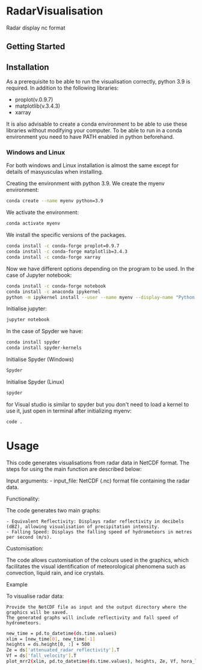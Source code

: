 # RadarVisualisation
Radar display nc format

## Getting Started

## Installation

As a prerequisite to be able to run the visualisation correctly, python 3.9 is required. In addition to the following libraries:

- proplot(v.0.9.7)
- matplotlib(v.3.4.3)
- xarray

It is also advisable to create a conda environment to be able to use these libraries without modifying your computer. To be able to run in a conda environment you need to have PATH enabled in python beforehand.

### Windows and Linux

For both windows and Linux installation is almost the same except for details of masyusculas when installing.

Creating the environment with python 3.9. We create the myenv environment:

```sh
conda create --name myenv python=3.9
```

We activate the environment:

```sh
conda activate myenv
```

We install the specific versions of the packages. 

```sh
conda install -c conda-forge proplot=0.9.7
conda install -c conda-forge matplotlib=3.4.3
conda install -c conda-forge xarray
```
Now we have different options depending on the program to be used. In the case of Jupyter notebook:

```sh
conda install -c conda-forge notebook
conda install -c anaconda ipykernel
python -m ipykernel install --user --name myenv --display-name "Python (myenv)"
```

Initialise jupyter:

```sh
jupyter notebook
```
In the case of Spyder we have:

```sh
conda install spyder
conda install spyder-kernels
```

Initialise Spyder (Windows)

```sh
Spyder
```
Initialise Spyder (Linux)

```sh
spyder
```

for Visual studio is similar to spyder but you don't need to load a kernel to use it, just open in terminal after initializing myenv:

```sh
code .
```

# Usage
This code generates visualisations from radar data in NetCDF format. The steps for using the main function are described below:

Input arguments:
    - input_file: NetCDF (.nc) format file containing the radar data.

Functionality:

The code generates two main graphs:

    - Equivalent Reflectivity: Displays radar reflectivity in decibels (dBZ), allowing visualisation of precipitation intensity.
    - Falling Speed: Displays the falling speed of hydrometeors in metres per second (m/s).

Customisation:

The code allows customisation of the colours used in the graphics, which facilitates the visual identification of meteorological phenomena such as convection, liquid rain, and ice crystals.

Example

To visualise radar data:

    Provide the NetCDF file as input and the output directory where the graphics will be saved.
    The generated graphs will include reflectivity and fall speed of hydrometeors.


```sh
new_time = pd.to_datetime(ds.time.values)
xlim = [new_time[0], new_time[-1]
heights = ds.height[0, :] + 500
Ze = ds['attenuated_radar_reflectivity'].T
Vf = ds['fall_velocity'].T
plot_mrr2(xlim, pd.to_datetime(ds.time.values), heights, Ze, Vf, hora_local=False)
```


